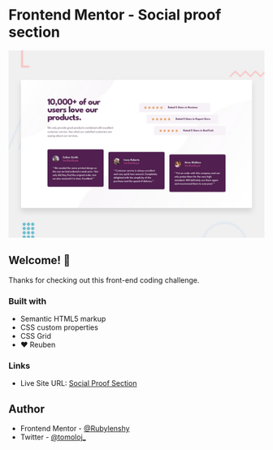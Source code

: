 # Frontend Mentor - Social proof section

![Design preview for the Social proof section coding challenge](assets/design/desktop-preview.jpg)

## Welcome! 👋

Thanks for checking out this front-end coding challenge.

### Built with

- Semantic HTML5 markup
- CSS custom properties
- CSS Grid
- ❤️ Reuben

### Links

- Live Site URL: [Social Proof Section](https://rubylenshy.github.io/social-proof-section/)

## Author

- Frontend Mentor - [@Rubylenshy](https://www.frontendmentor.io/profile/Rubylenshy)
- Twitter - [@tomoloj_](https://www.twitter.com/tomoloj_)
